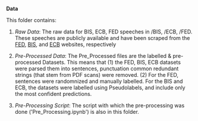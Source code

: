 **Data**

This folder contains: 
1. *Raw Data*: The raw data for BIS, ECB, FED speeches in /BIS, /ECB, /FED. These speeches are publicly available and have been scraped from the [FED](https://www.federalreserve.gov/newsevents/speeches.htm), [BIS](https://www.bis.org/cbspeeches/index.htm), and [ECB](https://www.ecb.europa.eu/press/key/html/index.en.html) websites, respectively

2. *Pre-Processed Data*: The Pre_Processed files are the labelled & pre-processed Datasets. This means that (1) the FED, BIS, ECB datasets were parsed them into sentences,  punctuation common redundant strings (that stem from PDF scans) were removed. (2) For the FED, sentences were randomnized and manually labelled. For the BIS and ECB, the datasets were labelled using Pseudolabels, and include only the most confident predictions. 

3. *Pre-Processing Script*: The script with which the pre-processing was done ('Pre_Processing.ipynb') is also in this folder. 
